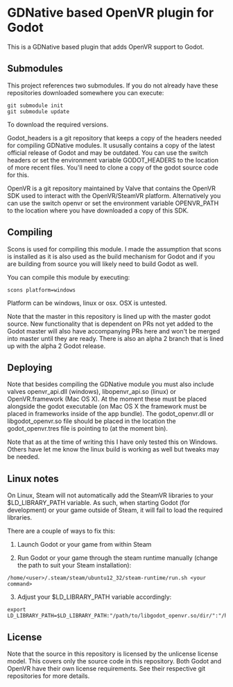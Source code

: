 # GDNative based OpenVR plugin for Godot

This is a GDNative based plugin that adds OpenVR support to Godot.

Submodules
----------
This project references two submodules. If you do not already have these repositories downloaded somewhere you can execute:
```
git submodule init
git submodule update
```
To download the required versions.

Godot_headers is a git repository that keeps a copy of the headers needed for compiling GDNative modules. It ususally contains a copy of the latest official release of Godot and may be outdated.
You can use the switch headers or set the environment variable GODOT_HEADERS to the location of more recent files. You'll need to clone a copy of the godot source code for this.

OpenVR is a git repository maintained by Valve that contains the OpenVR SDK used to interact with the OpenVR/SteamVR platform.
Alternatively you can use the switch openvr or set the environment variable OPENVR_PATH to the location where you have downloaded a copy of this SDK.

Compiling
---------
Scons is used for compiling this module. I made the assumption that scons is installed as it is also used as the build mechanism for Godot and if you are building from source you will likely need to build Godot as well.

You can compile this module by executing:
```
scons platform=windows
```

Platform can be windows, linux or osx. OSX is untested.

Note that the master in this repository is lined up with the master godot source. New functionality that is dependent on PRs not yet added to the Godot master will also have accompanying PRs here and won't be merged into master until they are ready.
There is also an alpha 2 branch that is lined up with the alpha 2 Godot release.

Deploying
---------
Note that besides compiling the GDNative module you must also include valves openvr_api.dll (windows), libopenvr_api.so (linux) or OpenVR.framework (Mac OS X).
At the moment these must be placed alongside the godot executable (on Mac OS X the framework must be placed in frameworks inside of the app bundle).
The godot_openvr.dll or libgodot_openvr.so file should be placed in the location the godot_openvr.tres file is pointing to (at the moment bin).

Note that as at the time of writing this I have only tested this on Windows. Others have let me know the linux build is working as well but tweaks may be needed.

Linux notes
-----------
On Linux, Steam will not automatically add the SteamVR libraries to your $LD_LIBRARY_PATH variable. As such, when starting Godot (for development) or your game outside of Steam, it will fail to load the required libraries.

There are a couple of ways to fix this:

1) Launch Godot or your game from within Steam

2) Run Godot or your game through the steam runtime manually (change the path to suit your Steam installation):

```
/home/<user>/.steam/steam/ubuntu12_32/steam-runtime/run.sh <your command>
```

3) Adjust your $LD_LIBRARY_PATH variable accordingly:

```
export LD_LIBRARY_PATH=$LD_LIBRARY_PATH:"/path/to/libgodot_openvr.so/dir/":"/home/<user>/.steam/steam/steamapps/common/SteamVR/bin/"
```

License
-------
Note that the source in this repository is licensed by the unlicense license model. This covers only the source code in this repository. Both Godot and OpenVR have their own license requirements. See their respective git repositories for more details.
